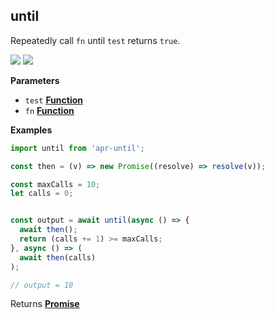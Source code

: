 <!-- Generated by documentation.js. Update this documentation by updating the source code. -->

## until

<a id="until"></a> Repeatedly call `fn` until `test` returns `true`.

[![](https://img.shields.io/npm/v/apr-until.svg?style=flat-square)](https://www.npmjs.com/package/apr-until)
[![](https://img.shields.io/npm/l/apr-until.svg?style=flat-square)](https://www.npmjs.com/package/apr-until)

**Parameters**

* `test`
  **[Function](https://developer.mozilla.org/en-US/docs/Web/JavaScript/Reference/Statements/function)**
* `fn`
  **[Function](https://developer.mozilla.org/en-US/docs/Web/JavaScript/Reference/Statements/function)**

**Examples**

```javascript
import until from 'apr-until';

const then = (v) => new Promise((resolve) => resolve(v));

const maxCalls = 10;
let calls = 0;


const output = await until(async () => {
  await then();
  return (calls += 1) >= maxCalls;
}, async () => (
  await then(calls)
);

// output = 10
```

Returns
**[Promise](https://developer.mozilla.org/en-US/docs/Web/JavaScript/Reference/Global_Objects/Promise)**
